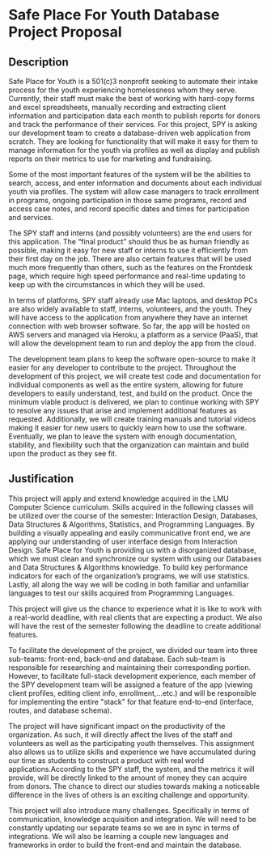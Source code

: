 # Safe Place For Youth Database Project Proposal

## Description

Safe Place for Youth is a 501(c)3 nonprofit seeking to automate their intake process for the youth experiencing homelessness whom they serve. Currently, their staff must make the best of working with hard-copy forms and excel spreadsheets, manually recording and extracting client information and participation data each month to publish reports for donors and track the performance of their services. For this project, SPY is asking our development team to create a database-driven web application from scratch. They are looking for functionality that will make it easy for them to manage information for the youth via profiles as well as display and publish reports on their metrics to use for marketing and fundraising.

Some of the most important features of the system will be the abilities to search, access, and enter information and documents about each individual youth via profiles. The system will allow case managers to track enrollment in programs, ongoing participation in those same programs, record and access case notes, and record specific dates and times for participation and services. 

The SPY staff and interns (and possibly volunteers) are the end users for this application. The “final product” should thus be as human friendly as possible, making it easy for new staff or interns to use it efficiently from their first day on the job. There are also certain features that will be used much more frequently than others, such as the features on the Frontdesk page, which require high speed performance and real-time updating to keep up with the circumstances in which they will be used.

In terms of platforms, SPY staff already use Mac laptops, and desktop PCs are also widely available to staff, interns, volunteers, and the youth. They will have access to the application from anywhere they have an internet connection with web browser software. So far, the app will be hosted on AWS servers and managed via Heroku, a platform as a service (PaaS), that will allow the development team to run and deploy the app from the cloud.

The development team plans to keep the software open-source to make it easier for any developer to contribute to the project. Throughout the development of this project, we will create test code and documentation for individual components as well as the entire system, allowing for future developers to easily understand, test, and build on the product. Once the minimum viable product is delivered, we plan to continue working with SPY to resolve any issues that arise and implement additional features as requested. Additionally, we will create training manuals and tutorial videos making it easier for new users to quickly learn how to use the software. Eventually, we plan to leave the system with enough documentation, stability, and flexibility such that the organization can maintain and build upon the product as they see fit.

## Justification
    
This project will apply and extend knowledge acquired in the LMU Computer Science curriculum. Skills acquired in the following classes will be utilized over the course of the semester: Interaction Design, Databases, Data Structures & Algorithms, Statistics, and Programming Languages. By building a visually appealing and easily communicative front end, we are applying our understanding of user interface design from Interaction Design. Safe Place for Youth is providing us with a disorganized database, which we must clean and synchronize our system with using our Databases and Data Structures & Algorithms knowledge. To build key performance indicators for each of the organization’s programs, we will use statistics. Lastly, all along the way we will be coding in both familiar and unfamiliar languages to test our skills acquired from Programming Languages.

This project will give us the chance to experience what it is like to work with a real-world deadline, with real clients that are expecting a product. We also will have the rest of the semester following the deadline to create additional features.  

To facilitate the development of the project, we divided our team into three sub-teams: front-end, back-end and database. Each sub-team is responsible for researching and maintaining their corresponding portion. However, to facilitate full-stack development experience, each member of the SPY development team will be assigned a feature of the app (viewing client profiles, editing client info, enrollment,...etc.) and will be responsible for implementing the entire "stack" for that feature end-to-end (interface, routes, and database schema).

The project will have significant impact on the productivity of the organization. As such, it will directly affect the lives of the staff and volunteers as well as the participating youth themselves. This assignment also allows us to utilize skills and experience we have accumulated during our time as students to construct a product with real world applications.According to the SPY staff, the system, and the metrics it will provide, will be directly linked to the amount of money they can acquire from donors. The chance to direct our studies towards making a noticeable difference in the lives of others is an exciting challenge and opportunity.

This project will also introduce many challenges. Specifically in terms of communication, knowledge acquisition and integration. We will need to be constantly updating our separate teams so we are in sync in terms of integrations. We will also be learning a couple new languages and frameworks in order to build the front-end and maintain the database.

